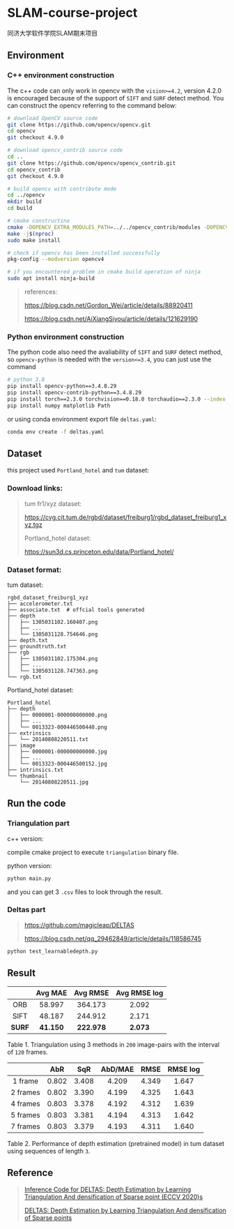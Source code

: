 # SLAM-course-project
 同济大学软件学院SLAM期末项目

## Environment

### C++ environment construction

The c++ code can only work in opencv with the `vision>=4.2`, version 4.2.0 is encouraged because of the support of `SIFT` and `SURF` detect method. You can construct the opencv referring to the command below:

```bash
# download OpenCV source code
git clone https://github.com/opencv/opencv.git
cd opencv
git checkout 4.9.0

# download opencv_contrib source code
cd ..
git clone https://github.com/opencv/opencv_contrib.git
cd opencv_contrib
git checkout 4.9.0

# build opencv with contribute mode
cd ../opencv
mkdir build
cd build

# cmake constructino
cmake -DOPENCV_EXTRA_MODULES_PATH=../../opencv_contrib/modules -DOPENCV_ENABLE_NONFREE=ON ..
make -j$(nproc)
sudo make install

# check if opencv has been installed successfully
pkg-config --modversion opencv4

# if you encountered problem in cmake build operation of ninja
sudo apt install ninja-build
```

> references:
>
> https://blog.csdn.net/Gordon_Wei/article/details/88920411
>
> https://blog.csdn.net/AiXiangSiyou/article/details/121629190

### Python environment construction

The python code also need the avaliability of `SIFT` and `SURF` detect method, so `opencv-python` is needed with the `version<=3.4`, you can just use the command

```bash
# python 3.8
pip install opencv-python==3.4.8.29
pip install opencv-contrib-python==3.4.8.29
pip install torch==2.3.0 torchvision==0.18.0 torchaudio==2.3.0 --index-url https://download.pytorch.org/whl/cu118
pip install numpy matplotlib Path
```

or using conda environment export file `deltas.yaml`:

```bash
conda env create -f deltas.yaml
```

## Dataset

this project used `Portland_hotel` and `tum` dataset:

### Download links:

> tum fr1/xyz dataset:
>
> https://cvg.cit.tum.de/rgbd/dataset/freiburg1/rgbd_dataset_freiburg1_xyz.tgz
>
> Portland_hotel dataset:
>
> https://sun3d.cs.princeton.edu/data/Portland_hotel/

### Dataset format:

tum dataset:

```
rgbd_dataset_freiburg1_xyz
├── accelerometer.txt
├── associate.txt  # offcial tools generated
├── depth
│   ├── 1305031102.160407.png
│   ├── ...
│   └── 1305031128.754646.png
├── depth.txt
├── groundtruth.txt
├── rgb
│   ├── 1305031102.175304.png
│   ├── ...
│   └── 1305031128.747363.png
└── rgb.txt
```

Portland_hotel dataset:

```
Portland_hotel
├── depth
│   ├── 0000001-000000000000.png
│   ├── ...
│   └── 0013323-000446500440.png
├── extrinsics
│   └── 20140808220511.txt
├── image
│   ├── 0000001-000000000000.jpg
│   ├── ...
│   └── 0013323-000446500152.jpg
├── intrinsics.txt
└── thumbnail
    └── 20140808220511.jpg
```

## Run the code

### Triangulation part

c++ version: 

compile cmake project to execute `triangulation` binary file.

python version: 

```bash
python main.py
```

and you can get 3 `.csv` files to look through the result.

### Deltas part

> https://github.com/magicleap/DELTAS
>
> https://blog.csdn.net/qq_29462849/article/details/118586745

```bash
python test_learnabledepth.py
```

## Result

|          |  Avg MAE   |  Avg RMSE   | Avg RMSE log |
| :------: | :--------: | :---------: | :----------: |
|   ORB    |   58.997   |   364.173   |    2.092     |
|   SIFT   |   48.187   |   244.912   |    2.171     |
| **SURF** | **41.150** | **222.978** |  **2.073**   |

Table 1. Triangulation using 3 methods in `200` image-pairs with the interval of `120` frames.

|          |  AbR  |  SqR  | AbD/MAE | RMSE  | RMSE log |
| :------: | :---: | :---: | :-----: | :---: | :------: |
| 1 frame  | 0.802 | 3.408 |  4.209  | 4.349 |  1.647   |
| 2 frames | 0.802 | 3.390 |  4.199  | 4.325 |  1.643   |
| 4 frames | 0.803 | 3.378 |  4.192  | 4.312 |  1.639   |
| 5 frames | 0.803 | 3.381 |  4.194  | 4.313 |  1.642   |
| 7 frames | 0.803 | 3.379 |  4.193  | 4.311 |  1.640   |

Table 2. Performance of depth estimation (pretrained model) in tum dataset using sequences of length `3`.

## Reference

> [Inference Code for DELTAS: Depth Estimation by Learning Triangulation And densification of Sparse point (ECCV 2020)s](https://github.com/magicleap/DELTAS)
>
> [DELTAS: Depth Estimation by Learning Triangulation And densification of Sparse points](https://arxiv.org/abs/2003.08933)